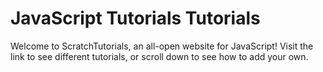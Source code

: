 # JavaScript Tutorials Tutorials

Welcome to ScratchTutorials, an all-open website for JavaScript! Visit the link to see different tutorials, or scroll down to see how to add your own.


